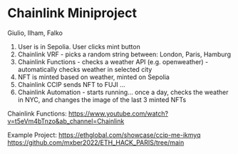 # Chainlink Miniproject
Giulio, Ilham, Falko

1) User is in Sepolia. User clicks mint button
2) Chainlink VRF - picks a random string between: London, Paris, Hamburg
3) Chainlink Functions - checks a weather API (e.g. openweather) - automatically checks weather in selected city
4) NFT is minted based on weather, minted on Sepolia
5) Chainlink CCIP sends NFT to FUJI
...
6) Chainlink Automation - starts running... once a day, checks the weather in NYC, and changes the image of the last 3 minted NFTs


Chainlink Functions:
https://www.youtube.com/watch?v=t5eVm4bTnzo&ab_channel=Chainlink

Example Project:
https://ethglobal.com/showcase/ccip-me-ikmyq
https://github.com/mxber2022/ETH_HACK_PARIS/tree/main
